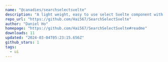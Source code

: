 ```yaml
---
name: "@canadies/searchselectsvelte"
description: "A light weight, easy to use select Svelte component with lots of handy integrated features"
repo_url: "https://github.com/Hai567/SearchSelectSvelte"
author: "Daniel Ho"
homepage: "https://github.com/Hai567/SearchSelectSvelte#readme"
downloads: 11
updated: "2024-03-04T05:23:15.656Z"
github_stars: 1
tags: 
  - ui
---
```

